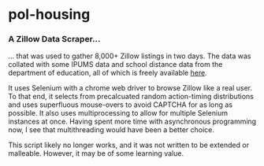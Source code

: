 # pol-housing

### A Zillow Data Scraper...
<p>... that was used to gather 8,000+ Zillow listings in two days. The data was collated with some IPUMS data and school distance data from the department of education, all of which is freely available <a href="https://drive.google.com/drive/folders/1Rl5qRtpXdoL3UPHq1YbVJX0fisJj8dwo?usp=sharing">here</a>.</p>
<p>It uses Selenium with a chrome web driver to browse Zillow like a real user. To that end, it selects from precalcuated random action-timing distributions and uses superfluous mouse-overs to avoid CAPTCHA for as long as possible. It also uses multiprocessing to allow for multiple Selenium instances at once. Having spent more time with asynchronous programming now, I see that multithreading would have been a better choice.</p>
<p>This script likely no longer works, and it was not written to be extended or malleable. However, it may be of some learning value.</p>
